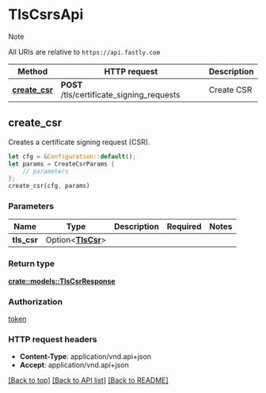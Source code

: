 # TlsCsrsApi

> [!NOTE]
> All URIs are relative to `https://api.fastly.com`

Method | HTTP request | Description
------ | ------------ | -----------
[**create_csr**](TlsCsrsApi.md#create_csr) | **POST** /tls/certificate_signing_requests | Create CSR



## create_csr

Creates a certificate signing request (CSR).

```rust
let cfg = &Configuration::default();
let params = CreateCsrParams {
    // parameters
};
create_csr(cfg, params)
```

### Parameters


Name | Type | Description  | Required | Notes
------------- | ------------- | ------------- | ------------- | -------------
**tls_csr** | Option\<[**TlsCsr**](TlsCsr.md)> |  |  |

### Return type

[**crate::models::TlsCsrResponse**](TlsCsrResponse.md)

### Authorization

[token](../README.md#token)

### HTTP request headers

- **Content-Type**: application/vnd.api+json
- **Accept**: application/vnd.api+json

[[Back to top]](#) [[Back to API list]](../README.md#documentation-for-api-endpoints) [[Back to README]](../README.md)

